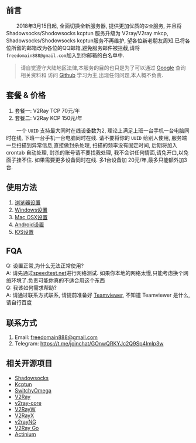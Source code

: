 
## 前言

&emsp;&emsp;2018年3月15日起, 全面切换全新服务器, 提供更加优质的`安全`服务, 并且将 Shadowsocks/Shodowsocks kcptun 服务升级为 V2ray/V2ray mkcp, Shadowsocks/Shodowsocks kcptun服务不再维护, 望各位新老朋友周知.已将各位所留的邮箱改为各位的QQ邮箱,避免服务邮件被拦截,请将`freedomain888@gmail.com`加入到你邮箱的白名单中.

> 请自觉遵守大陆地区法律,本服务的目的也只是为了可以通过 [Google](https://www.google.com) 查询相关资料和 访问 [Github](https://github.com) 学习为主,出现任何问题,本人概不负责.

## 套餐 & 价格

1. 套餐一: V2Ray TCP 70元/年
2. 套餐二: V2Ray KCP 150元/年

&emsp;&emsp;一个 `UUID` 支持最大同时在线设备数为2, 理论上满足上班一台手机一台电脑同时在线, 下班一台手机一台电脑同时在线. 请不要将你的 `UUID` 给别人使用, 服务端一旦扫描到异常信息,直接做封杀处理, 扫描的频率没有固定时间, 后期将加入 crontab 自动处理, 封杀的账号请不要找我处理, 我不会讲任何情面,请免开口,以免面子挂不住. 如果需要更多设备同时在线. 多1台设备加 20元/年,最多只能额外加3台.

## 使用方法

1. [浏览器设置](Browser_settings.md)
2. [Windows设置](Windows_settings.md)
3. [Mac OSX设置](Mac_OSX_settings.md)
4. [Android设置](Android_settings.md)
5. [IOS设置](IOS_settings.md)

## FQA

Q: 设置正常,为什么无法正常使用?  
A: 请先通过[speedtest.net](http://speedtest.net)进行网络测试. 如果你本地的网络太慢,只能考虑换个网络环境了.负责可能你真的不适合用这个东西  
Q: 我该如何需求帮助?  
A: 请通过联系方式联系, 请提前准备好 [Teamviewer](https://www.teamviewer.com/download), 不知道 Teamviewer 是什么,请自行百度  

## 联系方式

1. Email: freedomain888@gmail.com
2. Telegram: https://t.me/joinchat/GOnwQRKYJc2Q9Sp4ImIp3w

## 相关开源项目

 - [Shadowsocks](https://github.com/shadowsocks)
 - [Kcptun](https://github.com/xtaci/kcptun)
 - [SwitchyOmega](https://github.com/FelisCatus/SwitchyOmega)
 - [V2Ray](https://github.com/v2ray)
 - [v2ray-core](https://github.com/v2ray/v2ray-core)
 - [V2RayW](https://github.com/Cenmrev/V2RayW)
 - [V2RayX](https://github.com/Cenmrev/V2RayX)
 - [v2rayNG](https://github.com/2dust/v2rayNG)
 - [V2Ray Go](https://github.com/xiaokangwang/V2RayGO) 
 - [Actinium](https://github.com/V2Ray-Android/Actinium)

